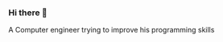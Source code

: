 ### Hi there 👋

<!--
**SkrSateri/SkrSateri** is a ✨ _special_ ✨ repository because its `README.md` (this file) appears on your GitHub profile.

Here are some ideas to get you started:

- 🌱 I’m currently learning Java, Spring, Sql
--> A Computer engineer trying to improve his programming skills

